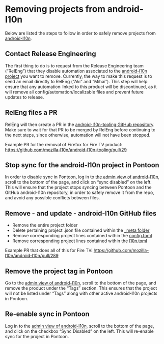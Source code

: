 # Removing projects from android-l10n

Below are listed the steps to follow in order to safely remove projects from [android-l10n](https://github.com/mozilla-l10n/android-l10n).

## Contact Release Engineering

The first thing to do is to request from the Release Engineering team (“RelEng”) that they disable automation associated to the [android-l10n project](https://github.com/mozilla-l10n/android-l10n) you want to remove.
Currently, the way to make this request is to send an email directly to RelEng (“Aki” and “Mihai”).
This step will help ensure that any automation linked to this product will be discontinued, as it will remove all config/automation/localizable files and prevent future updates to release.

## RelEng files a PR

RelEng will then create a PR in the [android-l10n-tooling GitHub repository](https://github.com/mozilla-l10n/android-l10n-tooling). Make sure to wait for that PR to be merged by RelEng before continuing to the next steps, since otherwise, automation will not have been stopped.

Example PR for the removal of Firefox for Fire TV product: https://github.com/mozilla-l10n/android-l10n-tooling/pull/29

## Stop sync for the android-l10n project in Pontoon

In order to disable sync in Pontoon, log in to [the admin view of android-l10n](https://pontoon.mozilla.org/admin/projects/android-l10n/), scroll to the bottom of the page, and click on “sync disabled” on the left.
This will ensure that the project stops syncing between Pontoon and the GitHub android-l10n repository, in order to safely remove it from the repo, and avoid any possible conflicts between files.

## Remove - and update - android-l10n GitHub files

* Remove the entire project folder
* Delete pertaining project .json file contained within the [_meta folder](https://github.com/mozilla-l10n/android-l10n/tree/master/_meta)
* Remove corresponding project lines contained within the [config.toml](https://github.com/mozilla-l10n/android-l10n/blob/master/config.toml)
* Remove corresponding project lines contained within the [l10n.toml](https://github.com/mozilla-l10n/android-l10n/blob/master/l10n.toml)

Example PR that does all of this for Fire TV: https://github.com/mozilla-l10n/android-l10n/pull/289

## Remove the project tag in Pontoon

Go to the [admin view of android-l10n](https://pontoon.mozilla.org/admin/projects/android-l10n/), scroll to the bottom of the page, and remove the product under the “Tags” section.
This ensures that the project will not be listed under “Tags” along with other active android-l10n projects in Pontoon.

## Re-enable sync in Pontoon

Log in to the [admin view of android-l10n](https://pontoon.mozilla.org/admin/projects/android-l10n/), scroll to the bottom of the page, and click on the checkbox “Sync Disabled” on the left. This will re-enable sync for the project in Pontoon.
